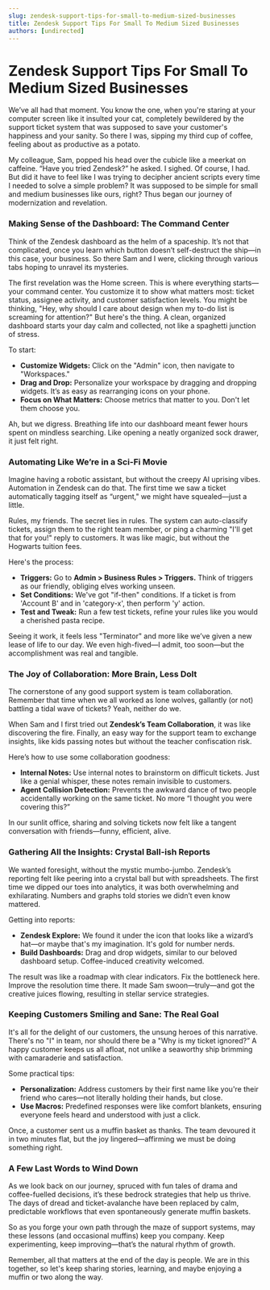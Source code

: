 ```yaml
---
slug: zendesk-support-tips-for-small-to-medium-sized-businesses
title: Zendesk Support Tips For Small To Medium Sized Businesses
authors: [undirected]
---
```



# Zendesk Support Tips For Small To Medium Sized Businesses

We’ve all had that moment. You know the one, when you're staring at your computer screen like it insulted your cat, completely bewildered by the support ticket system that was supposed to save your customer's happiness and your sanity. So there I was, sipping my third cup of coffee, feeling about as productive as a potato.

My colleague, Sam, popped his head over the cubicle like a meerkat on caffeine. “Have you tried Zendesk?” he asked. I sighed. Of course, I had. But did it have to feel like I was trying to decipher ancient scripts every time I needed to solve a simple problem? It was supposed to be simple for small and medium businesses like ours, right? Thus began our journey of modernization and revelation.

### Making Sense of the Dashboard: The Command Center

Think of the Zendesk dashboard as the helm of a spaceship. It’s not that complicated, once you learn which button doesn’t self-destruct the ship—in this case, your business. So there Sam and I were, clicking through various tabs hoping to unravel its mysteries.

The first revelation was the Home screen. This is where everything starts—your command center. You customize it to show what matters most: ticket status, assignee activity, and customer satisfaction levels. You might be thinking, "Hey, why should I care about design when my to-do list is screaming for attention?" But here's the thing. A clean, organized dashboard starts your day calm and collected, not like a spaghetti junction of stress. 

To start:
- **Customize Widgets:** Click on the "Admin" icon, then navigate to "Workspaces."
- **Drag and Drop:** Personalize your workspace by dragging and dropping widgets. It’s as easy as rearranging icons on your phone.
- **Focus on What Matters:** Choose metrics that matter to you. Don't let them choose you.

Ah, but we digress. Breathing life into our dashboard meant fewer hours spent on mindless searching. Like opening a neatly organized sock drawer, it just felt right.

### Automating Like We’re in a Sci-Fi Movie

Imagine having a robotic assistant, but without the creepy AI uprising vibes. Automation in Zendesk can do that. The first time we saw a ticket automatically tagging itself as “urgent," we might have squealed—just a little.

Rules, my friends. The secret lies in rules. The system can auto-classify tickets, assign them to the right team member, or ping a charming "I'll get that for you!" reply to customers. It was like magic, but without the Hogwarts tuition fees.

Here's the process:
- **Triggers:** Go to **Admin > Business Rules > Triggers.** Think of triggers as our friendly, obliging elves working unseen.
- **Set Conditions:** We've got "if-then" conditions. If a ticket is from 'Account B' and in 'category-x', then perform 'y' action.
- **Test and Tweak:** Run a few test tickets, refine your rules like you would a cherished pasta recipe.

Seeing it work, it feels less "Terminator" and more like we’ve given a new lease of life to our day. We even high-fived—I admit, too soon—but the accomplishment was real and tangible.

### The Joy of Collaboration: More Brain, Less Dolt

The cornerstone of any good support system is team collaboration. Remember that time when we all worked as lone wolves, gallantly (or not) battling a tidal wave of tickets? Yeah, neither do we. 

When Sam and I first tried out **Zendesk’s Team Collaboration**, it was like discovering the fire. Finally, an easy way for the support team to exchange insights, like kids passing notes but without the teacher confiscation risk.

Here’s how to use some collaboration goodness:
- **Internal Notes:** Use internal notes to brainstorm on difficult tickets. Just like a genial whisper, these notes remain invisible to customers.
- **Agent Collision Detection:** Prevents the awkward dance of two people accidentally working on the same ticket. No more “I thought you were covering this?”

In our sunlit office, sharing and solving tickets now felt like a tangent conversation with friends—funny, efficient, alive.

### Gathering All the Insights: Crystal Ball-ish Reports

We wanted foresight, without the mystic mumbo-jumbo. Zendesk’s reporting felt like peering into a crystal ball but with spreadsheets. The first time we dipped our toes into analytics, it was both overwhelming and exhilarating. Numbers and graphs told stories we didn’t even know mattered.

Getting into reports:
- **Zendesk Explore:** We found it under the icon that looks like a wizard’s hat—or maybe that's my imagination. It's gold for number nerds.
- **Build Dashboards:** Drag and drop widgets, similar to our beloved dashboard setup. Coffee-induced creativity welcomed.

The result was like a roadmap with clear indicators. Fix the bottleneck here. Improve the resolution time there. It made Sam swoon—truly—and got the creative juices flowing, resulting in stellar service strategies.

### Keeping Customers Smiling and Sane: The Real Goal

It's all for the delight of our customers, the unsung heroes of this narrative. There's no "I" in team, nor should there be a "Why is my ticket ignored?” A happy customer keeps us all afloat, not unlike a seaworthy ship brimming with camaraderie and satisfaction.

Some practical tips:
- **Personalization:** Address customers by their first name like you're their friend who cares—not literally holding their hands, but close.
- **Use Macros:** Predefined responses were like comfort blankets, ensuring everyone feels heard and understood with just a click.

Once, a customer sent us a muffin basket as thanks. The team devoured it in two minutes flat, but the joy lingered—affirming we must be doing something right.

### A Few Last Words to Wind Down

As we look back on our journey, spruced with fun tales of drama and coffee-fuelled decisions, it’s these bedrock strategies that help us thrive. The days of dread and ticket-avalanche have been replaced by calm, predictable workflows that even spontaneously generate muffin baskets.

So as you forge your own path through the maze of support systems, may these lessons (and occasional muffins) keep you company. Keep experimenting, keep improving—that’s the natural rhythm of growth.

Remember, all that matters at the end of the day is people. We are in this together, so let's keep sharing stories, learning, and maybe enjoying a muffin or two along the way.